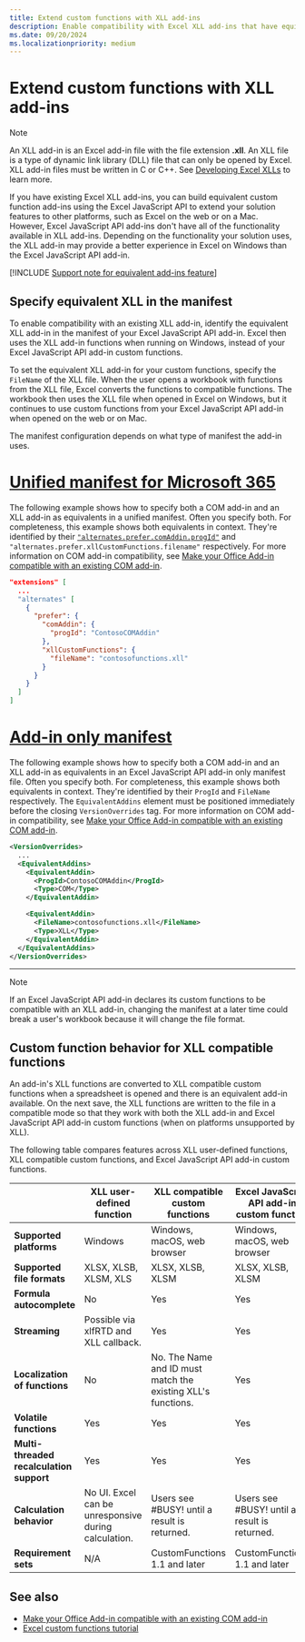 ```yaml
---
title: Extend custom functions with XLL add-ins
description: Enable compatibility with Excel XLL add-ins that have equivalent functionality to your custom functions.
ms.date: 09/20/2024
ms.localizationpriority: medium
---
```


# Extend custom functions with XLL add-ins

> [!NOTE]
> An XLL add-in is an Excel add-in file with the file extension **.xll**. An XLL file is a type of dynamic link library (DLL) file that can only be opened by Excel. XLL add-in files must be written in C or C++. See [Developing Excel XLLs](/office/client-developer/excel/developing-excel-xlls) to learn more.

If you have existing Excel XLL add-ins, you can build equivalent custom function add-ins using the Excel JavaScript API to extend your solution features to other platforms, such as Excel on the web or on a Mac. However, Excel JavaScript API add-ins don't have all of the functionality available in XLL add-ins. Depending on the functionality your solution uses, the XLL add-in may provide a better experience in Excel on Windows than the Excel JavaScript API add-in.

[!INCLUDE [Support note for equivalent add-ins feature](../includes/equivalent-add-in-support-note.md)]

## Specify equivalent XLL in the manifest

To enable compatibility with an existing XLL add-in, identify the equivalent XLL add-in in the manifest of your Excel JavaScript API add-in. Excel then uses the XLL add-in functions when running on Windows, instead of your Excel JavaScript API add-in custom functions.

To set the equivalent XLL add-in for your custom functions, specify the `FileName` of the XLL file. When the user opens a workbook with functions from the XLL file, Excel converts the functions to compatible functions. The workbook then uses the XLL file when opened in Excel on Windows, but it continues to use custom functions from your Excel JavaScript API add-in when opened on the web or on Mac.

The manifest configuration depends on what type of manifest the add-in uses.

# [Unified manifest for Microsoft 365](#tab/jsonmanifest)

The following example shows how to specify both a COM add-in and an XLL add-in as equivalents in a unified manifest. Often you specify both. For completeness, this example shows both equivalents in context. They're identified by their [`"alternates.prefer.comAddin.progId"`](/microsoft-365/extensibility/schema/extension-alternate-versions-array-prefer-com-addin#progid) and `"alternates.prefer.xllCustomFunctions.filename"` respectively. For more information on COM add-in compatibility, see [Make your Office Add-in compatible with an existing COM add-in](../develop/make-office-add-in-compatible-with-existing-com-add-in.md).

```json
"extensions" [
  ...
  "alternates" [
    {
      "prefer": {
        "comAddin": {
          "progId": "ContosoCOMAddin"
        },
        "xllCustomFunctions": {
          "fileName": "contosofunctions.xll"
        }
      }
    }
  ]
]
```

# [Add-in only manifest](#tab/xmlmanifest)

The following example shows how to specify both a COM add-in and an XLL add-in as equivalents in an Excel JavaScript API add-in only manifest file. Often you specify both. For completeness, this example shows both equivalents in context. They're identified by their `ProgId` and `FileName` respectively. The `EquivalentAddins` element must be positioned immediately before the closing `VersionOverrides` tag. For more information on COM add-in compatibility, see [Make your Office Add-in compatible with an existing COM add-in](../develop/make-office-add-in-compatible-with-existing-com-add-in.md).

```xml
<VersionOverrides>
  ...
  <EquivalentAddins>
    <EquivalentAddin>
      <ProgId>ContosoCOMAddin</ProgId>
      <Type>COM</Type>
    </EquivalentAddin>

    <EquivalentAddin>
      <FileName>contosofunctions.xll</FileName>
      <Type>XLL</Type>
    </EquivalentAddin>
  </EquivalentAddins>
</VersionOverrides>
```

---

> [!NOTE]
> If an Excel JavaScript API add-in declares its custom functions to be compatible with an XLL add-in, changing the manifest at a later time could break a user's workbook because it will change the file format.

## Custom function behavior for XLL compatible functions

An add-in's XLL functions are converted to XLL compatible custom functions when a spreadsheet is opened and there is an equivalent add-in available. On the next save, the XLL functions are written to the file in a compatible mode so that they work with both the XLL add-in and Excel JavaScript API add-in custom functions (when on platforms unsupported by XLL).

The following table compares features across XLL user-defined functions, XLL compatible custom functions, and Excel JavaScript API add-in custom functions.

|         |XLL user-defined function |XLL compatible custom functions |Excel JavaScript API add-in custom function |
|---------|---------|---------|---------|
| **Supported platforms** | Windows | Windows, macOS, web browser | Windows, macOS, web browser |
| **Supported file formats** | XLSX, XLSB, XLSM, XLS | XLSX, XLSB, XLSM | XLSX, XLSB, XLSM |
| **Formula autocomplete** | No | Yes | Yes |
| **Streaming** | Possible via xlfRTD and XLL callback. | Yes | Yes |
| **Localization of functions** | No | No. The Name and ID must match the existing XLL's functions. | Yes |
| **Volatile functions** | Yes | Yes | Yes |
| **Multi-threaded recalculation support** | Yes | Yes | Yes |
| **Calculation behavior** | No UI. Excel can be unresponsive during calculation. | Users see #BUSY! until a result is returned. | Users see #BUSY! until a result is returned. |
| **Requirement sets** | N/A | CustomFunctions 1.1 and later | CustomFunctions 1.1 and later |

## See also

- [Make your Office Add-in compatible with an existing COM add-in](../develop/make-office-add-in-compatible-with-existing-com-add-in.md)
- [Excel custom functions tutorial](../tutorials/excel-tutorial-create-custom-functions.md)

